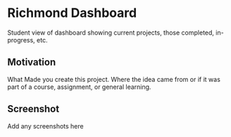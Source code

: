 # Richmond Dashboard

Student view of dashboard showing current projects, those completed, in-progress, etc.

## Motivation
What Made you create this project. Where the idea came from or if it was part of a course, assignment, or general learning.

## Screenshot

Add any screenshots here

